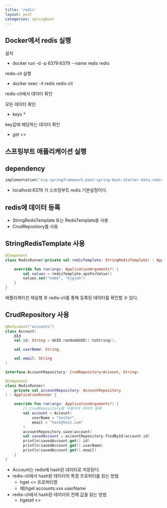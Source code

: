 ```yaml
---
title: 'redis'
layout: post
categories: springboot
---
```


## Docker에서 redis 실행
설치
- docker run -d -p 6379:6379 --name redis redis

redis-cli 실행
- docker exec -it redis redis-cli

redis-cli에서 데이터 확인

모든 데이터 확인
- keys *

key값에 해당하는 데이터 확인
- get <<key>>

## 스프링부트 애플리케이션 실행

## dependency
```kotlin
implementation("org.springframework.boot:spring-boot-starter-data-redis")
```
- localhost:6379 가 스프링부트 redis 기본설정이다.

## redis에 데이터 등록
- StringRedisTemplate 또는 RedisTemplate을 사용
- CrudRepository를 사용

## StringRedisTemplate 사용
```kotlin
@Component
class RedisRunner(private val redisTemplate: StringRedisTemplate) : ApplicationRunner {

    override fun run(args: ApplicationArguments?) {
        val values = redisTemplate.opsForValue()
        values.set("name", "kjgleh")
    }
}
```
애플리케이션 재실행 후 redis-cli를 통해 등록된 데이터를 확인할 수 있다.

## CrudRepository 사용
```kotlin
@RedisHash("accounts")
class Account(
    @Id
    val id: String = UUID.randomUUID().toString(),

    val userName: String,

    val email: String
)
```
```kotlin
interface AccountRepository: CrudRepository<Account, String>
```
```kotlin
@Component
class RedisRunner(
    private val accountRepository: AccountRepository
) : ApplicationRunner {

    override fun run(args: ApplicationArguments?) {
        // CrudRepository를 사용하여 데이터 등록
        val account = Account(
            userName = "tester",
            email = "test@test.com"
        )
        accountRepository.save(account)
        val savedAccount = accountRepository.findById(account.id)
        println(savedAccount.get().id)
        println(savedAccount.get().userName)
        println(savedAccount.get().email)
    }
}
```
- Account는 redis에 hash된 데이터로 저장된다. 
- redis-cli에서 hash된 데이터의 특정 프로퍼티를 읽는 방법
  - hget <<key>> 프로퍼티명
  - 예)hget accounts:xxx userName
- redis-cli에서 hash된 데이터의 전체 값을 읽는 방법
  - hgetall <<key>>
